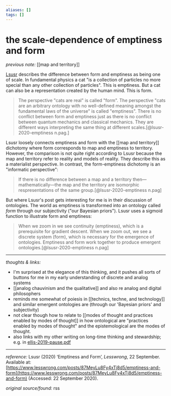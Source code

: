 ```yaml
---
aliases: []
tags: []
---
```


# the scale-dependence of emptiness and form

_previous note:_ [[map and territory]]

[Lsusr](https://www.lesswrong.com/users/lsusr) describes the difference between form and emptiness as being one of scale. In fundamental physics a cat "is a collection of particles no more special than any other collection of particles". This is emptiness. But a cat can also be a representation created by the human mind. This is form. 

>The perspective "cats are real" is called "form". The perspective "cats are an arbitrary ontology with no well-defined meaning amongst the fundamental laws of the universe" is called "emptiness". There is no conflict between form and emptiness just as there is no conflict between quantum mechanics and classical mechanics. They are different ways interpreting the same thing at different scales.[@lsusr-2020-emptiness n.pag.]

Lsusr loosely connects emptiness and form with the [[map and territory]] dichotomy where form corresponds to map and emptiness to territory. However, the comparison is not quite right according to Lsusr because the map and territory refer to reality and models of reality. They describe this as a materialist perspective. In contrast, the form-emptiness dichotomy is an "informatic perspective":

>If there is no difference between a map and a territory then—mathematically—the map and the territory are isomorphic respresentations of the same group.[@lsusr-2020-emptiness n.pag]

But where Lsusr's post gets interesting for me is in their discussion of ontologies. The world as emptiness is transformed into an ontology called _form_ through our subjectivity ("our Bayesian priors"). Lsusr uses a sigmoid function to illustrate form and emptiness:

>When we zoom in we see continuity (emptiness), which is a prerequisite for gradient descent. When we zoom out, we see a discrete system (form), which is necessary for the emergence of ontologies. Emptiness and form work together to produce emergent ontologies.[@lsusr-2020-emptiness n.pag]

---

_thoughts & links:_

- I'm surprised at the elegance of this thinking, and it pushes all sorts of buttons for me in my early understanding of discrete and analog systems
- [[analog chauvinism and the qualitative]] and also re analog and digital philosophers
- reminds me somewhat of poiesis in [[technics, techne, and technology]] and similar emergent ontologies are (through our 'Bayesian priors' and subjectivity)
- not clear though how to relate to [[modes of thought and practices enabled by modes of thought]] in how ontological are "practices enabled by modes of thought" and the epistemological are the modes of thought. 
- also links with my other writing on long-time thinking and stewardship; e.g. in [ellis-2019-pause.pdf](hook://file/uT1QQvcSq?p=RHJvcGJveC9iaWJsaW9ncmFwaHkgcGRmcw==&n=ellis-2019-pause.pdf)

---

_reference:_ Lsusr (2020) ‘Emptiness and Form’, _Lesswrong_, 22 September. Available at: [https://www.lesswrong.com/posts/87MeyLu8Fy4xTj8d5/emptiness-and-form](https://www.lesswrong.com/posts/87MeyLu8Fy4xTj8d5/emptiness-and-form) (Accessed: 22 September 2020).

_original source/found:_ rss